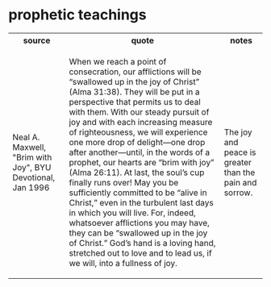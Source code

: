 # prophetic teachings

<table>
<tr>
    <th>source</th><th>quote</th><th>notes</th>
</tr>
<tr>
    <td>Neal A. Maxwell, "Brim with Joy", BYU Devotional, Jan 1996</td>
    <td>
<p>When we reach a point of consecration, our afflictions will be “swallowed up in the joy of Christ” (Alma 31:38). They will be put in a perspective that permits us to deal with them. With our steady pursuit of joy and with each increasing measure of righteousness, we will experience one more drop of delight—one drop after another—until, in the words of a prophet, our hearts are “brim with joy” (Alma 26:11). At last, the soul’s cup finally runs over! May you be sufficiently committed to be “alive in Christ,” even in the turbulent last days in which you will live. For, indeed, whatsoever afflictions you may have, they can be “swallowed up in the joy of Christ.” God’s hand is a loving hand, stretched out to love and to lead us, if we will, into a fullness of joy.
</p>
    </td>
    <td>
<p>The joy and peace is greater than the pain and sorrow.
</p>
    </td>
</tr>
</table>